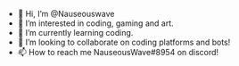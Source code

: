 - 👋 Hi, I’m @Nauseouswave
- 👀 I’m interested in coding, gaming and art.
- 🌱 I’m currently learning coding.
- 💞️ I’m looking to collaborate on coding platforms and bots!
- 📫 How to reach me NauseousWave#8954 on discord!

<!---
Nauseouswave/Nauseouswave is a ✨ special ✨ repository because its `README.md` (this file) appears on your GitHub profile.
You can click the Preview link to take a look at your changes.
--->
